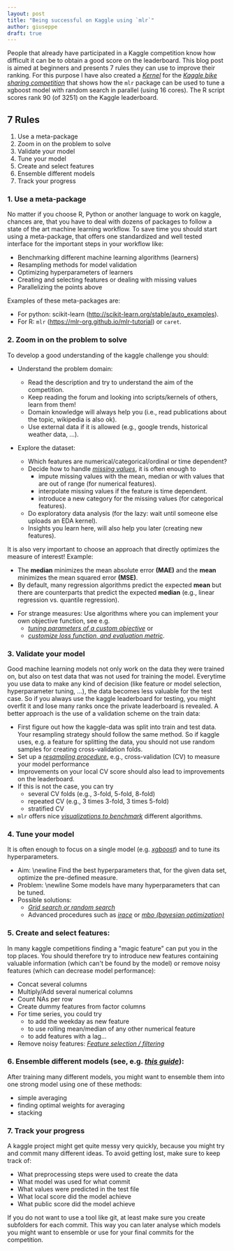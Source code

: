 ```yaml
---
layout: post
title: "Being successful on Kaggle using `mlr`"
author: giuseppe
draft: true
---
```


People that already have participated in a Kaggle competition know how difficult 
it can be to obtain a good score on the leaderboard. 
This blog post is aimed at beginners and presents 7 rules they can use to
improve their ranking. 
For this purpose I have also created a [*Kernel*](https://www.kaggle.com/casalicchio/bike-sharing-demand/tuning-with-mlr) 
for the [*Kaggle bike sharing competition*](https://www.kaggle.com/casalicchio/bike-sharing-demand) 
that shows how the `mlr` package can be used to tune a xgboost model with random search in parallel (using 16 cores). The R script scores rank 90 (of 3251) on the Kaggle leaderboard.

## 7 Rules

  1. Use a meta-package
  1. Zoom in on the problem to solve
  1. Validate your model 
  1. Tune your model
  1. Create and select features
  1. Ensemble different models
  1. Track your progress


### 1. Use a meta-package

No matter if you choose R, Python or another language to work on kaggle, chances
are, that you have to deal with dozens of packages to follow a state of the art 
machine learning workflow. To save time you should start using a meta-package,
that offers one standardized and well tested interface for the important steps 
in your workflow like:

  - Benchmarking different machine learning algorithms (learners)
  - Resampling methods for model validation
  - Optimizing hyperparameters of learners
  - Creating and selecting features or dealing with missing values
  - Parallelizing the points above
  
Examples of these meta-packages are: 

  - For python: scikit-learn (http://scikit-learn.org/stable/auto_examples).
  - For R: `mlr` (https://mlr-org.github.io/mlr-tutorial) or `caret`.


### 2. Zoom in on the problem to solve
  
To develop a good understanding of the kaggle challenge you should:

  - Understand the problem domain:
    - Read the description and try to understand the aim of the competition. 
    - Keep reading the forum and looking into scripts/kernels of others, learn from them!
    - Domain knowledge will always help you (i.e., read publications about the topic, wikipedia is also ok).
    - Use external data if it is allowed (e.g., google trends, historical weather data, ...).
    
  - Explore the dataset:
    - Which features are numerical/categorical/ordinal or time dependent?
    - Decide how to handle [*missing values*](https://mlr-org.github.io/mlr-tutorial/devel/html/impute/index.html), it is often enough to 
        - impute missing values with the mean, median or with values that are out of range (for numerical features).
        - interpolate missing values if the feature is time dependent.
        - introduce a new category for the missing values (for categorical features).
    - Do exploratory data analysis (for the lazy: wait until someone else uploads an EDA kernel). 
    - Insights you learn here, will also help you later (creating new features).
    
It is also very important to choose an approach that directly optimizes the measure of interest!
Example: 

  - The **median** minimizes the mean absolute error **(MAE)** and 
  the **mean** minimizes the mean squared error **(MSE)**. 
  - By default, many regression algorithms predict the expected **mean** but there 
  are counterparts that predict the expected **median** 
  (e.g., linear regression vs. quantile regression).
  <!-- - Some measures use a (log-)transformation of the target  -->
  <!-- (e.g. the **RMSLE**, see [*bike sharing competition*](https://www.kaggle.com/c/bike-sharing-demand/details/evaluation)). \newline -->
  <!-- $\rightarrow$ transform the target in the same way before modeling. -->
  - For strange measures: Use algorithms where you can implement your own objective 
  function, see e.g. 
      - [*tuning parameters of a custom objective*](https://www.kaggle.com/casalicchio/allstate-claims-severity/tuning-the-parameter-of-a-custom-objective-1120) or 
      - [*customize loss function, and evaluation metric*](https://github.com/tqchen/xgboost/tree/master/demo#features-walkthrough).


### 3. Validate your model

Good machine learning models not only work on the data they were trained on, but
also on test data that was not used for training the model. Everytime you use data
to make any kind of decision (like feature or model selection, hyperparameter tuning, ...),
the data becomes less valuable for the test case. So if you always use the kaggle 
leaderboard for testing, you might overfit it and lose many ranks once the private
leaderboard is revealed.
A better approach is the use of a validation scheme on the train data: 

  - First figure out how the kaggle-data was split into train and test data. Your resampling strategy should follow the same method. So if kaggle uses, e.g. a feature for splitting the data, you should not use random samples for creating cross-validation folds.
  - Set up a [*resampling procedure*](https://mlr-org.github.io/mlr-tutorial/devel/html/resample), e.g., cross-validation (CV) to measure your model performance
  - Improvements on your local CV score should also lead to improvements on the leaderboard. 
  - If this is not the case, you can try
      - several CV folds (e.g., 3-fold, 5-fold, 8-fold)
      - repeated CV (e.g., 3 times 3-fold, 3 times 5-fold)
      - stratified CV
  - `mlr` offers nice [*visualizations to benchmark*](https://mlr-org.github.io/mlr-tutorial/devel/html/benchmark_experiments/index.html#benchmark-analysis-and-visualization) different algorithms.
  
### 4. Tune your model

It is often enough to focus on a single model (e.g. [*xgboost*](https://xgboost.readthedocs.io/en/latest)) and to tune its hyperparameters.

  - Aim: \newline
  Find the best hyperparameters that, for the given data set, optimize the pre-defined measure.
  - Problem: \newline
  Some models have many hyperparameters that can be tuned.
  - Possible solutions: 
    - [*Grid search or random search*](https://mlr-org.github.io/mlr-tutorial/devel/html/tune/index.html)
    - Advanced procedures such as [*irace*](https://mlr-org.github.io/mlr-tutorial/devel/html/advanced_tune/index.html) 
    or [*mbo (bayesian optimization)*](https://mlr-org.github.io/mlrMBO/articles/mlrMBO.html)


### 5. Create and select features:

In many kaggle competitions finding a "magic feature" can put you in the top places. 
You should therefore try to introduce new features containing valuable information 
(which can't be found by the model) or remove noisy features (which can decrease model performance):

  - Concat several columns
  - Multiply/Add several numerical columns
  - Count NAs per row
  - Create dummy features from factor columns
  -  For time series, you could try
      - to add the weekday as new feature
      - to use rolling mean/median of any other numerical feature
      - to add features with a lag...
  - Remove noisy features: [*Feature selection / filtering*](https://mlr-org.github.io/mlr-tutorial/devel/html/feature_selection/index.html)
  
  
### 6. Ensemble **different** models (see, e.g. [*this guide*](http://mlwave.com/kaggle-ensembling-guide)): 

After training many different models, you might want to ensemble them into one strong model using one of these methods:

  - simple averaging
  - finding optimal weights for averaging 
  - stacking
  
  
### 7. Track your progress

A kaggle project might get quite messy very quickly, because you might try and commit 
many different ideas. To avoid getting lost, make sure to keep track of:

  - What preprocessing steps were used to create the data
  - What model was used for what commit
  - What values were predicted in the test file
  - What local score did the model achieve 
  - What public score did the model achieve
  
If you do not want to use a tool like git, at least make sure you create subfolders
for each commit. This way you can later analyse which models you might want to ensemble
or use for your final commits for the competition.
